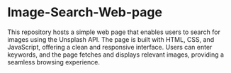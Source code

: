 # Image-Search-Web-page
This repository hosts a simple web page that enables users to search for images using the Unsplash API. The page is built with HTML, CSS, and JavaScript, offering a clean and responsive interface. Users can enter keywords, and the page fetches and displays relevant images, providing a seamless browsing experience.
